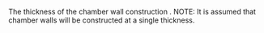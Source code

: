 ﻿The thickness of the chamber wall construction
.
NOTE: It is assumed that chamber walls will be constructed at a single thickness.
